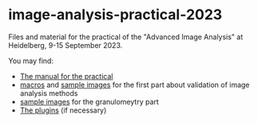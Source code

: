 # image-analysis-practical-2023

Files and material for the practical of the "Advanced Image Analysis" at Heidelberg, 9-15 September 2023.

You may find: 

* [The manual for the practical](practical/manual/practical_image_analysis.pdf)
* [macros](practical/validation/macros) and [sample images](practical/validation/shapes) for the first part about validation of image analysis methods
* [sample images](practical/granulometry) for the granulomeytry part
* [The plugins](practical/plugins) (if necessary)

  
